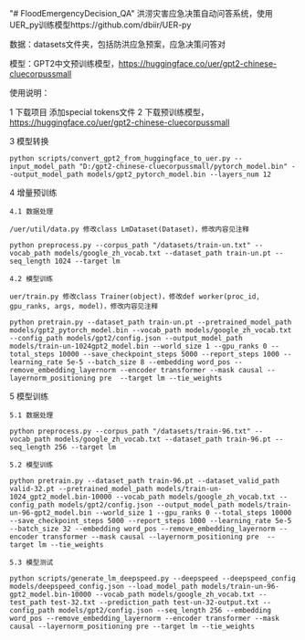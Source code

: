"# FloodEmergencyDecision_QA" 洪涝灾害应急决策自动问答系统，使用UER_py训练模型https://github.com/dbiir/UER-py

数据：datasets文件夹，包括防洪应急预案，应急决策问答对

模型：GPT2中文预训练模型，https://huggingface.co/uer/gpt2-chinese-cluecorpussmall

使用说明：

1 下载项目
    添加special tokens文件
2 下载预训练模型，https://huggingface.co/uer/gpt2-chinese-cluecorpussmall

3 模型转换

    python scripts/convert_gpt2_from_huggingface_to_uer.py --input_model_path "D:/gpt2-chinese-cluecorpussmall/pytorch_model.bin" --output_model_path models/gpt2_pytorch_model.bin --layers_num 12

4 增量预训练

    4.1 数据处理
    
    /uer/util/data.py 修改class LmDataset(Dataset)，修改内容见注释
    
    python preprocess.py --corpus_path "/datasets/train-un.txt" --vocab_path models/google_zh_vocab.txt --dataset_path train-un.pt --seq_length 1024 --target lm
    
    4.2 模型训练
    
    uer/train.py 修改class Trainer(object)，修改def worker(proc_id, gpu_ranks, args, model)，修改内容见注释
    
    python pretrain.py --dataset_path train-un.pt --pretrained_model_path models/gpt2_pytorch_model.bin --vocab_path models/google_zh_vocab.txt --config_path models/gpt2/config.json --output_model_path models/train-un-1024gpt2_model.bin --world_size 1 --gpu_ranks 0 --total_steps 10000 --save_checkpoint_steps 5000 --report_steps 1000 --learning_rate 5e-5 --batch_size 8 --embedding word_pos --remove_embedding_layernorm --encoder transformer --mask causal --layernorm_positioning pre  --target lm --tie_weights
    
5 模型训练
    
    5.1 数据处理
    
    python preprocess.py --corpus_path "/datasets/train-96.txt" --vocab_path models/google_zh_vocab.txt --dataset_path train-96.pt --seq_length 256 --target lm
    
    5.2 模型训练
    
    python pretrain.py --dataset_path train-96.pt --dataset_valid_path valid-32.pt --pretrained_model_path models/train-un-1024_gpt2_model.bin-10000 --vocab_path models/google_zh_vocab.txt --config_path models/gpt2/config.json --output_model_path models/train-un-96-gpt2_model.bin --world_size 1 --gpu_ranks 0 --total_steps 10000 --save_checkpoint_steps 5000 --report_steps 1000 --learning_rate 5e-5 --batch_size 32 --embedding word_pos --remove_embedding_layernorm --encoder transformer --mask causal --layernorm_positioning pre  --target lm --tie_weights
    
    5.3 模型测试
    
    python scripts/generate_lm_deepspeed.py --deepspeed --deepspeed_config models/deepspeed_config.json --load_model_path models/train-un-96-gpt2_model.bin-10000 --vocab_path models/google_zh_vocab.txt --test_path test-32.txt --prediction_path test-un-32-output.txt --config_path models/gpt2/config.json --seq_length 256 --embedding word_pos --remove_embedding_layernorm --encoder transformer --mask causal --layernorm_positioning pre --target lm --tie_weights

